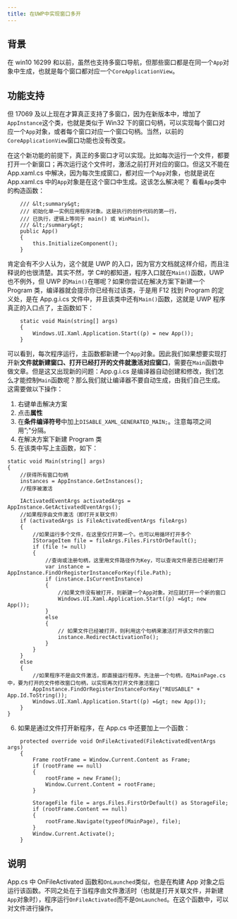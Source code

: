 ```yaml
---
title: 在UWP中实现窗口多开
---
```


## 背景

在 win10 16299 和以前，虽然也支持多窗口导航，但那些窗口都是在同一个`App`对象中生成，也就是每个窗口都对应一个`CoreApplicationView`。

## 功能支持

但 17069 及以上现在才算真正支持了多窗口，因为在新版本中，增加了`AppInstance`这个类，也就是类似于 Win32 下的窗口句柄，可以实现每个窗口对应一个`App`对象，<!--more-->或者每个窗口对应一个窗口句柄。当然，以前的`CoreApplicationView`窗口功能也没有改变。

在这个新功能的前提下，真正的多窗口才可以实现。比如每次运行一个文件，都要打开一个新窗口；再次运行这个文件时，激活之前打开对应的窗口。但这又不能在 App.xaml.cs 中解决，因为每次生成窗口，都对应一个`App`对象，也就是说在 App.xaml.cs 中的`App`对象是在这个窗口中生成。这该怎么解决呢？
看看`App`类中的构造函数：

```
    /// &lt;summary&gt;
    /// 初始化单一实例应用程序对象。这是执行的创作代码的第一行，
    /// 已执行，逻辑上等同于 main() 或 WinMain()。
    /// &lt;/summary&gt;
    public App()
    {
        this.InitializeComponent();
    }
```

肯定会有不少人认为，这个就是 UWP 的入口，因为官方文档就这样介绍，而且注释说的也很清楚。其实不然，学 C#的都知道，程序入口就在`Main()`函数，UWP 也不例外，但 UWP 的`Main()`在哪呢？如果你尝试在解决方案下新建一个 Program 类，编译器就会提示你已经有过该类，于是用 F12 找到 Program 的定义处，是在 App.g.i.cs 文件中，并且该类中还有`Main()`函数，这就是 UWP 程序真正的入口点了，主函数如下：

```
    static void Main(string[] args)
    {
        Windows.UI.Xaml.Application.Start((p) = new App());
    }
```

可以看到，每次程序运行，主函数都新建一个`App`对象。因此我们如果想要实现打开新**文件就新建窗口、打开已经打开的文件就激活对应窗口**，需要在`Main`函数中做文章。但是这又出现新的问题：App.g.i.cs 是编译器自动创建和修改，我们怎么才能控制`Main`函数呢？那么我们就让编译器不要自动生成，由我们自己生成。这需要做以下操作：

1. 右键单击解决方案
2. 点击**属性**
3. 在**条件编译符号**中加上`DISABLE_XAML_GENERATED_MAIN;`。注意每项之间用”;"分隔。
4. 在解决方案下新建 Program 类
5. 在该类中写上主函数，如下：

```
static void Main(string[] args)
{
    //获得所有窗口句柄
    instances = AppInstance.GetInstances();
    //程序被激活

    IActivatedEventArgs activatedArgs = AppInstance.GetActivatedEventArgs();
    //如果程序由文件激活（即打开关联文件）
    if (activatedArgs is FileActivatedEventArgs fileArgs)
    {
        //如果运行多个文件，在这里仅打开第一个。也可以用循环打开多个
        IStorageItem file = fileArgs.Files.FirstOrDefault();
        if (file != null)
        {
            //查询或注册句柄，这里用文件路径作为Key，可以查询文件是否已经被打开
            var instance = AppInstance.FindOrRegisterInstanceForKey(file.Path);
            if (instance.IsCurrentInstance)
            {
                //如果文件没有被打开，则新建一个App对象。对应就打开一个新的窗口
                Windows.UI.Xaml.Application.Start((p) =&gt; new App());
            }
            else
            {
                // 如果文件已经被打开，则利用这个句柄来激活打开该文件的窗口
                instance.RedirectActivationTo();
            }
        }
    }
    else
    {
        //如果程序不是由文件激活，即直接运行程序。先注册一个句柄，在MainPage.cs中，要为打开的文件修改窗口句柄，以实现再次打开文件激活窗口
        AppInstance.FindOrRegisterInstanceForKey("REUSABLE" + App.Id.ToString());
        Windows.UI.Xaml.Application.Start((p) =&gt; new App());
    }
}
```

6. 如果是通过文件打开新程序，在 App.cs 中还要加上一个函数：

```
    protected override void OnFileActivated(FileActivatedEventArgs args)
    {
        Frame rootFrame = Window.Current.Content as Frame;
        if (rootFrame == null)
        {
            rootFrame = new Frame();
            Window.Current.Content = rootFrame;
        }

        StorageFile file = args.Files.FirstOrDefault() as StorageFile;
        if (rootFrame.Content == null)
        {
            rootFrame.Navigate(typeof(MainPage), file);
        }
        Window.Current.Activate();
    }
```

## 说明

App.cs 中 OnFileActivated 函数和`OnLaunched`类似，也是在构建 App 对象之后运行该函数。不同之处在于当程序由文件激活时（也就是打开关联文件，并新建`App`对象时），程序运行`OnFileActivated`而不是`OnLaunched`。在这个函数中，可以对文件进行操作。
